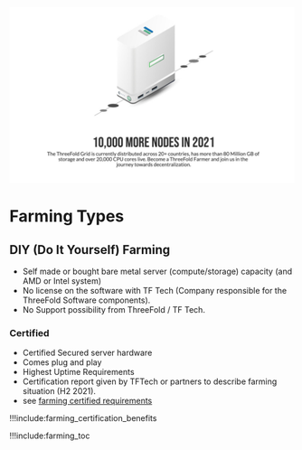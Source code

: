 ![](img/farming_solutions.jpg)

# Farming Types

## DIY (Do It Yourself) Farming

- Self made or bought bare metal server (compute/storage) capacity (and AMD or Intel system)
- No license on the software with TF Tech (Company responsible for the ThreeFold Software components).
- No Support possibility from ThreeFold / TF Tech.

### Certified

- Certified Secured server hardware
- Comes plug and play
- Highest Uptime Requirements
- Certification report given by TFTech or partners to describe farming situation (H2 2021).
- see [farming certified requirements](farming_certified_requirements)

!!!include:farming_certification_benefits


!!!include:farming_toc
